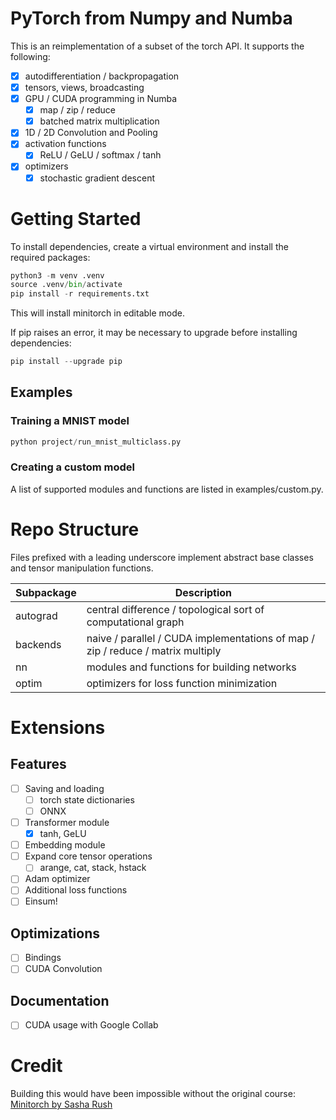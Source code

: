 # PyTorch from Numpy and Numba

This is an reimplementation of a subset of the torch API. It supports the following:

- [x] autodifferentiation / backpropagation
- [x] tensors, views, broadcasting
- [x] GPU / CUDA programming in Numba
  - [x] map / zip / reduce
  - [x] batched matrix multiplication
- [x] 1D / 2D Convolution and Pooling
- [x] activation functions
  - [x] ReLU / GeLU / softmax / tanh
- [x] optimizers
  - [x] stochastic gradient descent

# Getting Started

To install dependencies, create a virtual environment and install the required packages:
```python
python3 -m venv .venv
source .venv/bin/activate
pip install -r requirements.txt
```
This will install minitorch in editable mode.

If pip raises an error, it may be necessary to upgrade before installing dependencies:
```python
pip install --upgrade pip
```
## Examples
### Training a MNIST model

```python
python project/run_mnist_multiclass.py 
```
### Creating a custom model
A list of supported modules and functions are listed in examples/custom.py.

# Repo Structure

Files prefixed with a leading underscore implement abstract base classes and tensor manipulation functions.

| Subpackage | Description |
|------------|-------------|
| autograd | central difference / topological sort of computational graph |
| backends | naive / parallel / CUDA implementations of map / zip / reduce / matrix multiply |
| nn | modules and functions for building networks |
| optim | optimizers for loss function minimization |

# Extensions

## Features
- [ ] Saving and loading 
  - [ ] torch state dictionaries
  - [ ] ONNX
- [ ] Transformer module
  - [x] tanh, GeLU
- [ ] Embedding module
- [ ] Expand core tensor operations
  - [ ] arange, cat, stack, hstack
- [ ] Adam optimizer
- [ ] Additional loss functions
- [ ] Einsum!

## Optimizations
- [ ] Bindings
- [ ] CUDA Convolution

## Documentation
- [ ] CUDA usage with Google Collab

# Credit

Building this would have been impossible without the original course:
[Minitorch by Sasha Rush](https://minitorch.github.io/)
